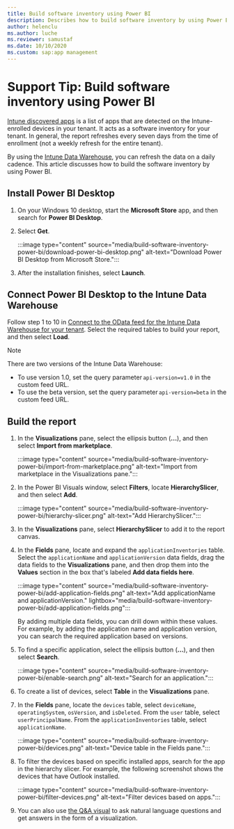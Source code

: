 ```yaml
---
title: Build software inventory using Power BI
description: Describes how to build software inventory by using Power BI to connect to the Intune Data Warehouse.
author: helenclu
ms.author: luche
ms.reviewer: samustaf
ms.date: 10/10/2020
ms.custom: sap:app management
---
```

# Support Tip: Build software inventory using Power BI

[Intune discovered apps](/mem/intune/apps/app-discovered-apps) is a list of apps that are detected on the Intune-enrolled devices in your tenant. It acts as a software inventory for your tenant. In general, the report refreshes every seven days from the time of enrollment (not a weekly refresh for the entire tenant). 

By using the [Intune Data Warehouse](/mem/intune/developer/reports-nav-create-intune-reports), you can refresh the data on a daily 
cadence. This article discusses how to build the software inventory by using Power BI.

## Install Power BI Desktop

1. On your Windows 10 desktop, start the **Microsoft Store** app, and then search for **Power BI Desktop**.
2. Select **Get**.

   :::image type="content" source="media/build-software-inventory-power-bi/download-power-bi-desktop.png" alt-text="Download Power BI Desktop from Microsoft Store.":::

3. After the installation finishes, select **Launch**.

## Connect Power BI Desktop to the Intune Data Warehouse

Follow step 1 to 10 in [Connect to the OData feed for the Intune Data Warehouse for your tenant](/mem/intune/developer/reports-proc-create-with-odata#connect-to-the-odata-feed-for-the-intune-data-warehouse-for-your-tenant). Select the required tables to build your report, and then select **Load**.

> [!NOTE]
> There are two versions of the Intune Data Warehouse: 
>  
> - To use version 1.0, set the query parameter `api-version=v1.0` in the custom feed URL.
> - To use the beta version, set the query parameter `api-version=beta` in the custom feed URL.

## Build the report

1. In the **Visualizations** pane, select the ellipsis button (**...**), and then select **Import from marketplace**.

   :::image type="content" source="media/build-software-inventory-power-bi/import-from-marketplace.png" alt-text="Import from marketplace in the Visualizations pane.":::
2. In the Power BI Visuals window, select **Filters**, locate **HierarchySlicer**, and then select **Add**.

   :::image type="content" source="media/build-software-inventory-power-bi/hierarchy-slicer.png" alt-text="Add HierarchySlicer.":::

3. In the **Visualizations** pane, select **HierarchySlicer** to add it to the report canvas.
4. In the **Fields** pane, locate and expand the `applicationInventories` table. Select the `applicationName` and `applicationVersion` data fields, drag the data fields to the **Visualizations** pane, and then drop them into the **Values** section in the box that's labeled **Add data fields here**.

   :::image type="content" source="media/build-software-inventory-power-bi/add-application-fields.png" alt-text="Add applicationName and applicationVersion." lightbox="media/build-software-inventory-power-bi/add-application-fields.png":::

   By adding multiple data fields, you can drill down within these values. For example, by adding the application name and application version, you can search the required application based on versions.

5. To find a specific application, select the ellipsis button (**...**), and then select **Search**.

   :::image type="content" source="media/build-software-inventory-power-bi/enable-search.png" alt-text="Search for an application.":::

6. To create a list of devices, select **Table** in the **Visualizations** pane.
7. In the **Fields** pane, locate the `devices` table, select `deviceName`, `operatingSystem`, `osVersion`, and `isDeleted`. From the `user` table, select `userPrincipalName`. From the `applicationInventories` table, select `applicationName`.

   :::image type="content" source="media/build-software-inventory-power-bi/devices.png" alt-text="Device table in the Fields pane.":::
 
8. To filter the devices based on specific installed apps, search for the app in the hierarchy slicer. For example, the following screenshot shows the devices that have Outlook installed.

   :::image type="content" source="media/build-software-inventory-power-bi/filter-devices.png" alt-text="Filter devices based on apps.":::

9. You can also use [the Q&A visual](/power-bi/visuals/power-bi-visualization-q-and-a) to ask natural language questions and get answers in the form of a visualization.







 
